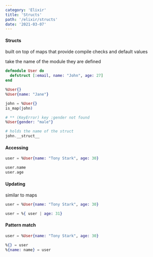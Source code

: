 ```yaml
---
category: 'Elixir'
title: 'Structs'
path: '/elixir/structs'
date: '2021-03-07'
---
```


#### Structs

built on top of maps that provide compile checks and default values

take the name of the module they are defined

```elixir
defmodule User do
  defstruct [:email, name: "John", age: 27]
end

%User{}
%User{name: "Jane"}

john = %User{}
is_map(john)

# ** (KeyError) key :gender not found
%User{gender: "male"}

# holds the name of the struct
john.__struct__
```

#### Accessing

```elixir
user = %User{name: "Tony Stark", age: 30}

user.name
user.age
```

#### Updating

similar to maps

```elixir
user = %User{name: "Tony Stark", age: 30}

user = %{ user | age: 31}
```

#### Pattern match

```elixir
user = %User{name: "Tony Stark", age: 30}

%{} = user
%{name: name} = user
```
